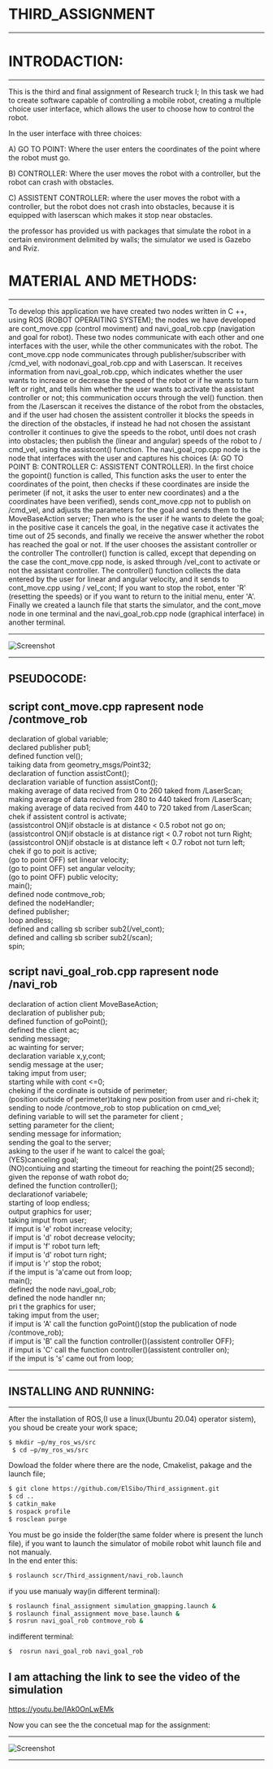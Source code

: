 # THIRD_ASSIGNMENT
--------------------

  INTRODACTION:
  ==============
  ---------------
  
  This is the third and final assignment of Research truck I; 
  In this task we had to create software capable of controlling a mobile robot, 
  creating a multiple choice user interface, which allows the user to choose how to control the robot.
  
  In the user interface with three choices:

A) GO TO POINT: Where the user enters the coordinates of the point where the robot must go.

B) CONTROLLER: Where the user moves the robot with a controller, but the robot can crash with obstacles.


C) ASSISTENT CONTROLLER: where the user moves the robot with a controller, but the robot does not crash into obstacles, because it is equipped with laserscan which makes it stop near obstacles.

the professor has provided us with packages that simulate the robot in a certain environment delimited by walls; 
the simulator we used is Gazebo and Rviz.

  MATERIAL AND METHODS:
  =====================
  ---------------------
  
To develop this application we have created two nodes written in C ++, using ROS (ROBOT OPERAITING SYSTEM); 
the nodes we have developed are cont_move.cpp (control moviment) and navi_goal_rob.cpp (navigation and goal for robot). 
These two nodes communicate with each other and one interfaces with the user, while the other communicates with the robot.
The cont_move.cpp node communicates through publisher/subscriber with /cmd_vel, 
with nodonavi_goal_rob.cpp and with  Laserscan.
It receives information from navi_goal_rob.cpp, 
which indicates whether the user wants to increase or decrease the speed of the robot or if he wants to turn left or right,
and tells him whether the user wants to activate the assistant controller or not;
this communication occurs through the vel() function. 
then from the /Laserscan it receives the distance of the robot from the obstacles, 
and if the user had chosen the assistent controller it blocks the speeds in the direction of the obstacles,
if instead he had not chosen the assistant controller it continues to give the speeds to the robot,
until does not crash into obstacles; then publish the (linear and angular) speeds of the robot to / cmd_vel,
using the assistcont() function.
The navi_goal_rop.cpp node is the node that interfaces with the user and captures his choices
(A: GO TO POINT B: CONTROLLER C: ASSISTENT CONTROLLER).
In the first choice the gopoint() function is called, 
This function asks the user to enter the coordinates of the point, 
then checks if these coordinates are inside the perimeter (if not, it asks the user to enter new coordinates)
and a the coordinates have been verified), sends cont_move.cpp not to publish on /cmd_vel,
and adjusts the parameters for the goal and sends them to the MoveBaseAction server;
Then who is the user if he wants to delete the goal; in the positive case it cancels the goal, 
in the negative case it activates the time out of 25 seconds,
and finally we receive the answer whether the robot has reached the goal or not.
If the user chooses the assistant controller or the controller The controller() function is called, 
except that depending on the case the cont_move.cpp node,
is asked through /vel_cont to activate or not the assistant controller.
The controller() function collects the data entered by the user for linear and angular velocity,
and it sends to cont_move.cpp using / vel_cont; If you want to stop the robot, 
enter 'R' (resetting the speeds) or if you want to return to the initial menu, enter 'A'.
Finally we created a launch file that starts the simulator,
and the cont_move node in one terminal and the navi_goal_rob.cpp node (graphical interface) in another terminal.
____________________________________________
![Screenshot](rosgraph.png)
__________________________________

PSEUDOCODE:
------------

script cont_move.cpp rapresent node /contmove_rob
----

declaration of global variable;                           
declared publisher pub1;                                
defined function vel();                               
taiking data from geometry_msgs/Point32;                                
declaration of function assistCont();                               
declaration variable of function assistCont();                                  
making average of data recived from 0 to 260 taked from /LaserScan;                             
making average of data recived from 280 to 440 taked from /LaserScan;                                 
making average of data recived from 440 to 720 taked from /LaserScan;                             
chek if assistent control is activate;                                                      
(assistcontrol ON)if obstacle is at distance < 0.5 robot not go on;                                 
(assistcontrol ON)if obstacle is at distance rigt < 0.7 robot not turn Right;                             
(assistcontrol ON)if obstacle is at distance left < 0.7 robot not turn left;                                
chek if go to poit is active;                                                                         
(go to point OFF) set linear velocity;                                                  
(go to point OFF) set angular velocity;                                                               
(go to point OFF) public velocity;                                                                       
main();                                                                                             
defined node contmove_rob;                                                         
defined the nodeHandler;                                    
defined publisher;                                        
loop andless;                                           
defined and calling sb scriber sub2(/vel_cont);                                             
defined and calling sb scriber sub2(/scan);                                                       
spin;                                                       

script navi_goal_rob.cpp rapresent node /navi_rob
----

declaration of action client MoveBaseAction;                                                  
declaration of publisher pub;                                                                 
defined function of goPoint();                                                                    
defined the client ac;                                                                            
sending message;                                                                                
ac wainting for server;                                                                           
declaration variable x,y,cont;                                                                    
sendig message at the user;                                                                       
taking imput from user;                                                                           
starting while with cont <=0;                                                                       
cheking if the cordinate is outside of perimeter;                                                   
(position outside of perimeter)taking new position from user and ri-chek it;                            
sending to node /contmove_rob to stop publication on cmd_vel;                           
defining variable to will set the parameter for client ;                                            
setting parameter for the client;                                                             
sending message for information;                                                            
sending the goal to the server;                                                                                                
asking to the user if he want to calcel the goal;                                                     
(YES)canceling goal;                                                                            
(NO)contiuing and starting the timeout for reaching the point(25 second);                               
given the reponse of wath robot do;                                                             
defined the function controller();                                                              
declarationof variabele;                                                                          
starting of loop endless;                                           
output graphics for user;                                                                   
taking imput from user;                                                             
if imput is 'e' robot increase velocity;                                                    
if imput is 'd' robot decrease velocity;                                                                  
if imput is 'f' robot turn left;                                                                        
if imput is 'd' robot turn right;                                                                     
if imput is 'r' stop the robot;                                                                           
if the imput is 'a'came out from loop;                                                                
main();                                                                                           
defined the node navi_goal_rob;                                                         
defined the node handler nn;                                                                
pri t the graphics for user;                                                                    
taking imput from the user;                                                                       
if imput is 'A' call the function goPoint()(stop the publication of node /contmove_rob);                  
if imput is 'B' call the function controller()(assistent controller OFF);                                 
if imput is 'C' call the function controller()(assistent controller on);                              
if the imput is 's' came out from loop; 

--------------------------------------------
INSTALLING AND RUNNING:
---
_________


After the installation of ROS,(I use a linux(Ubuntu 20.04) operator sistem), you shoud be create your work space;

```bash
$ mkdir –p/my_ros_ws/src
 $ cd –p/my_ros_ws/src
```
Dowload the folder where there are the node, Cmakelist, pakage and the launch file;

```bash
$ git clone https://github.com/ElSibo/Third_assignment.git
$ cd ..
$ catkin_make
$ rospack profile
$ rosclean purge
```
You must be go inside the folder(the same folder where is present the lunch file),
if you want to launch the simulator of mobile robot whit launch file and not manualy.                                 
In the end enter this:

```bash
$ roslaunch scr/Third_assignment/navi_rob.launch
```
if you use manualy way(in different terminal):

```bash
$ roslaunch final_assignment simulation_gmapping.launch &
$ roslaunch final_assignment move_base.launch &
$ rosrun navi_goal_rob contmove_rob &
```
indifferent terminal:
```bash
$  rosrun navi_goal_rob navi_goal_rob 
```


I am attaching the link to see the video of the simulation
---
https://youtu.be/IAk0OnLwEMk

Now you can see the the concetual map for the assignment:

____________________________________________
![Screenshot](ThirdAsmRt1.png)
__________________________________


